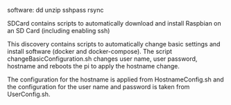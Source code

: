 
software:
dd
unzip
sshpass
rsync

SDCard contains scripts to automatically download and install Raspbian on an SD Card (including enabling ssh)

This discovery contains scripts to automatically change basic settings and install software (docker and docker-compose).
The script changeBasicConfiguration.sh changes user name, user password, hostname and reboots the pi to apply the hostname change.

The configuration for the hostname is applied from HostnameConfig.sh and the configuration for the user name and password is taken from UserConfig.sh.
